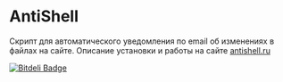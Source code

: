 AntiShell
=========
Скрипт для автоматического уведомления по email об изменениях в файлах на сайте.
Описание установки и работы на сайте [antishell.ru](http://antishell.ru/)

[![Bitdeli Badge](https://d2weczhvl823v0.cloudfront.net/pafnuty/antishell/trend.png)](https://bitdeli.com/free "Bitdeli Badge")


